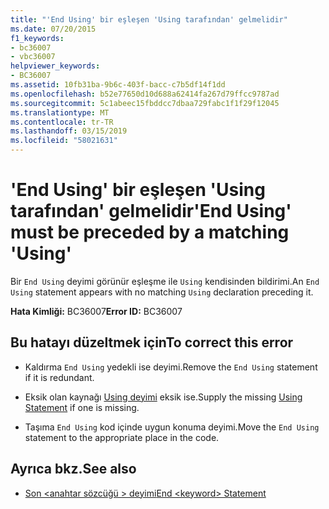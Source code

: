 ```yaml
---
title: "'End Using' bir eşleşen 'Using tarafından' gelmelidir"
ms.date: 07/20/2015
f1_keywords:
- bc36007
- vbc36007
helpviewer_keywords:
- BC36007
ms.assetid: 10fb31ba-9b6c-403f-bacc-c7b5df14f1dd
ms.openlocfilehash: b52e77650d10d688a62414fa267d79ffcc9787ad
ms.sourcegitcommit: 5c1abeec15fbddcc7dbaa729fabc1f1f29f12045
ms.translationtype: MT
ms.contentlocale: tr-TR
ms.lasthandoff: 03/15/2019
ms.locfileid: "58021631"
---
```

# <a name="end-using-must-be-preceded-by-a-matching-using"></a><span data-ttu-id="43938-102">'End Using' bir eşleşen 'Using tarafından' gelmelidir</span><span class="sxs-lookup"><span data-stu-id="43938-102">'End Using' must be preceded by a matching 'Using'</span></span>
<span data-ttu-id="43938-103">Bir `End Using` deyimi görünür eşleşme ile `Using` kendisinden bildirimi.</span><span class="sxs-lookup"><span data-stu-id="43938-103">An `End Using` statement appears with no matching `Using` declaration preceding it.</span></span>  
  
 <span data-ttu-id="43938-104">**Hata Kimliği:** BC36007</span><span class="sxs-lookup"><span data-stu-id="43938-104">**Error ID:** BC36007</span></span>  
  
## <a name="to-correct-this-error"></a><span data-ttu-id="43938-105">Bu hatayı düzeltmek için</span><span class="sxs-lookup"><span data-stu-id="43938-105">To correct this error</span></span>  
  
-   <span data-ttu-id="43938-106">Kaldırma `End Using` yedekli ise deyimi.</span><span class="sxs-lookup"><span data-stu-id="43938-106">Remove the `End Using` statement if it is redundant.</span></span>  
  
-   <span data-ttu-id="43938-107">Eksik olan kaynağı [Using deyimi](../../visual-basic/language-reference/statements/using-statement.md) eksik ise.</span><span class="sxs-lookup"><span data-stu-id="43938-107">Supply the missing [Using Statement](../../visual-basic/language-reference/statements/using-statement.md) if one is missing.</span></span>  
  
-   <span data-ttu-id="43938-108">Taşıma `End Using` kod içinde uygun konuma deyimi.</span><span class="sxs-lookup"><span data-stu-id="43938-108">Move the `End Using` statement to the appropriate place in the code.</span></span>  
  
## <a name="see-also"></a><span data-ttu-id="43938-109">Ayrıca bkz.</span><span class="sxs-lookup"><span data-stu-id="43938-109">See also</span></span>

- [<span data-ttu-id="43938-110">Son \<anahtar sözcüğü > deyimi</span><span class="sxs-lookup"><span data-stu-id="43938-110">End \<keyword> Statement</span></span>](../../visual-basic/language-reference/statements/end-keyword-statement.md)
